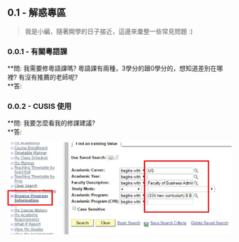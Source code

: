 ## 0.1 - 解惑專區

> 我是小編，隨著開學的日子接近，這邊來彙整一些常見問題 :\)

### 0.0.1 - 有關粵語課

**問: 我需要修粵語課嗎? 粵語課有兩種，3學分的跟0學分的，想知道差別在哪裡? 有沒有推薦的老師呢?    
**答:

### 0.0.2 - CUSIS 使用

**問: 我要怎麼看我的修課建議?    
**答: 

 ![](/assets/program.png)

### 



